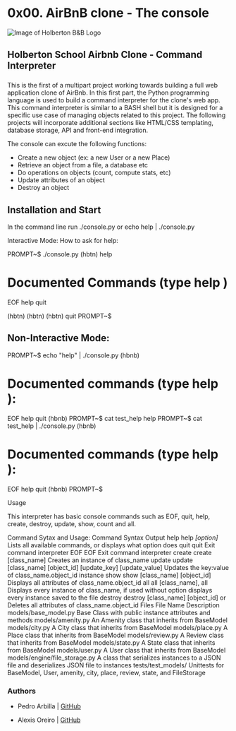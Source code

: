 # 0x00. AirBnB clone - The console

![Image of Holberton B&B Logo](https://s3.amazonaws.com/intranet-projects-files/holbertonschool-higher-level_programming+/263/HBTN-hbnb-Final.png)

## Holberton School Airbnb Clone - Command Interpreter 

### 

This is the first of a multipart project working towards building a full web application clone of AirBnb. In this first part, the Python programming language is used to build a command interpreter for the clone's web app. This command interpreter is similar to a BASH shell but it is designed for a specific use case of managing objects related to this project. The following projects will incorporate additional sections like HTML/CSS templating, database storage, API and front-end integration.

The console can excute the following functions:
-   Create a new object (ex: a new User or a new Place)
-   Retrieve an object from a file, a database etc
-   Do operations on objects (count, compute stats, etc)
-   Update attributes of an object
-   Destroy an object

## Installation and Start

In the command line run ./console.py or echo help | ./console.py

Interactive Mode: How to ask for help:

PROMPT~$ ./console.py
(hbtn) help

Documented Commands (type help <topic>)
======================================
EOF   help   quit

(hbtn)
(hbtn)
(hbtn) quit
PROMPT~$

## Non-Interactive Mode:

PROMPT~$ echo "help" | ./console.py
(hbnb)

Documented commands (type help <topic>):
========================================
EOF  help  quit
(hbnb)
PROMPT~$ cat test_help
help
PROMPT~$ cat test_help | ./console.py
(hbnb)

Documented commands (type help <topic>):
========================================
EOF  help  quit
(hbnb)
PROMPT~$

Usage

This interpreter has basic console commands such as EOF, quit, help, create, destroy, update, show, count and all.

Command Sytax and Usage:
Command	Syntax	  Output
help	help *[option]*	Lists all available commands, or displays what option does
quit	quit Exit command interpreter
EOF	EOF  Exit command interpreter
create	create [class_name]	Creates an instance of class_name
update	update [class_name] [object_id] [update_key] [update_value]	Updates the key:value of class_name.object_id instance
show	show [class_name] [object_id]	Displays all attributes of class_name.object_id
all	all [class_name], all		Displays every instance of class_name, if used without option displays every instance saved to the file
destroy	destroy [class_name] [object_id] or	 Deletes all attributes of class_name.object_id
Files
File Name	Description
models/base_model.py	Base Class with public instance attributes and methods
models/amenity.py	An Amenity class that inherits from BaseModel
models/city.py		A City class that inherits from BaseModel
models/place.py		A Place class that inherits from BaseModel
models/review.py	A Review class that inherits from BaseModel
models/state.py		A State class that inherits from BaseModel
models/user.py		A User class that inherits from BaseModel
models/engine/file_storage.py  A class that serializes instances to a JSON file and deserializes JSON file to instances
tests/test_models/	       Unittests for BaseModel, User, amenity, city, place, review, state, and FileStorage



### Authors

* Pedro Arbilla | [GitHub](https://github.com/parbilla) 

* Alexis Oreiro | [GitHub](https://github.com/alexoreiro) 